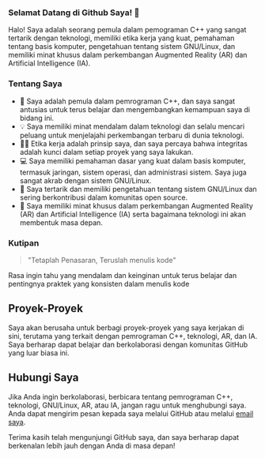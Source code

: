 ### Selamat Datang di Github Saya! 👋

Halo! Saya adalah seorang pemula dalam pemograman C++ yang sangat tertarik dengan teknologi, memiliki etika kerja yang kuat, pemahaman tentang basis komputer, pengetahuan tentang sistem GNU/Linux, dan memiliki minat khusus dalam perkembangan Augmented Reality (AR) dan Artificial Intelligence (IA).

### Tentang Saya

- 🚀 Saya adalah pemula dalam pemrograman C++, dan saya sangat antusias untuk terus belajar dan mengembangkan kemampuan saya di bidang ini.
- 💡 Saya memiliki minat mendalam dalam teknologi dan selalu mencari peluang untuk menjelajahi perkembangan terbaru di dunia teknologi.
- 👨‍💼 Etika kerja adalah prinsip saya, dan saya percaya bahwa integritas adalah kunci dalam setiap proyek yang saya lakukan.
- 💻 Saya memiliki pemahaman dasar yang kuat dalam basis komputer, termasuk jaringan, sistem operasi, dan administrasi sistem. Saya juga sangat akrab dengan sistem GNU/Linux.
- 🐧 Saya tertarik dan memiliki pengetahuan tentang sistem GNU/Linux dan sering berkontribusi dalam komunitas open source.
- 🌟 Saya memiliki minat khusus dalam perkembangan Augmented Reality (AR) dan Artificial Intelligence (IA) serta bagaimana teknologi ini akan membentuk masa depan.

### Kutipan

> "Tetaplah Penasaran, Teruslah menulis kode"

Rasa ingin tahu yang mendalam dan keinginan untuk terus belajar dan pentingnya praktek yang konsisten dalam menulis kode

## Proyek-Proyek

Saya akan berusaha untuk berbagi proyek-proyek yang saya kerjakan di sini, terutama yang terkait dengan pemrograman C++, teknologi, AR, dan IA. Saya berharap dapat belajar dan berkolaborasi dengan komunitas GitHub yang luar biasa ini.

## Hubungi Saya

Jika Anda ingin berkolaborasi, berbicara tentang pemrograman C++, teknologi, GNU/Linux, AR, atau IA, jangan ragu untuk menghubungi saya. Anda dapat mengirim pesan kepada saya melalui GitHub atau melalui [email saya](mailto:rizkioctafadilah96@gmail.com).

Terima kasih telah mengunjungi GitHub saya, dan saya berharap dapat berkenalan lebih jauh dengan Anda di masa depan!
